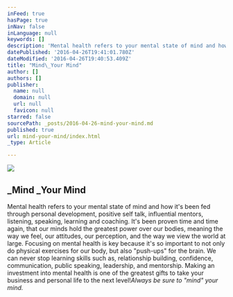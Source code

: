 ```yaml
---
inFeed: true
hasPage: true
inNav: false
inLanguage: null
keywords: []
description: 'Mental health refers to your mental state of mind and how it’s been fed through personal development, positive self talk, influential mentors, listening, speaking, learning and coaching. It’s been proven time and time again, that our minds hold the greatest power over our bodies, meaning the way we feel, our attitudes, our perception, and the way we view the world at large. Focusing on mental health is key because it’s so important to not only do physical exercises for our body, but also “push-ups” for the brain. We can never stop learning skills such as, relationship building, confidence, communication, public speaking, leadership, and mentorship. Making an investment into mental health is one of the greatest gifts to take your business and personal life to the next level!Always be sure to “mind” your mind.'
datePublished: '2016-04-26T19:41:01.780Z'
dateModified: '2016-04-26T19:40:53.409Z'
title: "Mind\_Your Mind"
author: []
authors: []
publisher:
  name: null
  domain: null
  url: null
  favicon: null
starred: false
sourcePath: _posts/2016-04-26-mind-your-mind.md
published: true
url: mind-your-mind/index.html
_type: Article

---
```

![](https://the-grid-user-content.s3-us-west-2.amazonaws.com/586034f1-f97f-4b28-9c10-28a0bbcd5017.jpg)

## _Mind _Your Mind

Mental health refers to your mental state of mind and how it's been fed through personal development, positive self talk, influential mentors, listening, speaking, learning and coaching. It's been proven time and time again, that our minds hold the greatest power over our bodies, meaning the way we feel, our attitudes, our perception, and the way we view the world at large. Focusing on mental health is key because it's so important to not only do physical exercises for our body, but also "push-ups" for the brain. We can never stop learning skills such as, relationship building, confidence, communication, public speaking, leadership, and mentorship. Making an investment into mental health is one of the greatest gifts to take your business and personal life to the next level!_Always be sure to "mind" your mind._